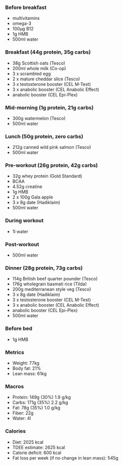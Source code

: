 ### Before breakfast

- multivitamins
- omega-3
- 100μg B12
- 1g HMB
- 500ml water

### Breakfast (44g protein, 35g carbs)

- 38g Scottish oats (Tesco)
- 200ml whole milk (Co-op)
- 3 x scrambled egg
- 2 x mature cheddar slice (Tesco)
- 3 x testosterone booster (CEL M-Test)
- 3 x anabolic booster (CEL Anabolic Effect)
- anabolic booster (CEL Epi-Plex)

### Mid-morning (1g protein, 21g carbs)

- 300g watermelon (Tesco)
- 500ml water

### Lunch (50g protein, zero carbs)

- 212g canned wild pink salmon (Tesco)
- 500ml water

### Pre-workout (26g protein, 42g carbs)

- 32g whey protein (Gold Standard)
- BCAA
- 4.52g creatine
- 1g HMB
- 2 x 100g Gala apple
- 3 x 8g date (Hadiklaim)
- 500ml water

### During workout

- 1l water

### Post-workout

- 500ml water

### Dinner (28g protein, 73g carbs)

- 114g British beef quarter pounder (Tesco)
- 176g wholegrain basmati rice (Tilda)
- 200g mediterranean style veg (Tesco)
- 3 x 8g date (Hadiklaim)
- 3 x testosterone booster (CEL M-Test)
- 3 x anabolic booster (CEL Anabolic Effect)
- anabolic booster (CEL Epi-Plex)
- 500ml water

### Before bed

- 1g HMB

### Metrics

- Weight: 77kg
- Body fat: 21%
- Lean mass: 61kg

### Macros

- Protein: 149g (30%) 1.9 g/kg
- Carbs: 171g (35%) 2.2 g/kg
- Fat: 78g (35%) 1.0 g/kg
- Fiber: 22g
- Water: 4l

### Calories

- Diet: 2025 kcal
- TDEE estimate: 2625 kcal
- Calorie deficit: 600 kcal
- Fat loss per week (if no change in lean mass): 545g